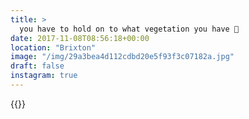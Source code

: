 ```yaml
---
title: >
  you have to hold on to what vegetation you have 🌿
date: 2017-11-08T08:56:18+00:00
location: "Brixton"
image: "/img/29a3bea4d112cdbd20e5f93f3c07182a.jpg"
draft: false
instagram: true
---
```


{{<photo src="/img/29a3bea4d112cdbd20e5f93f3c07182a.jpg">}}
